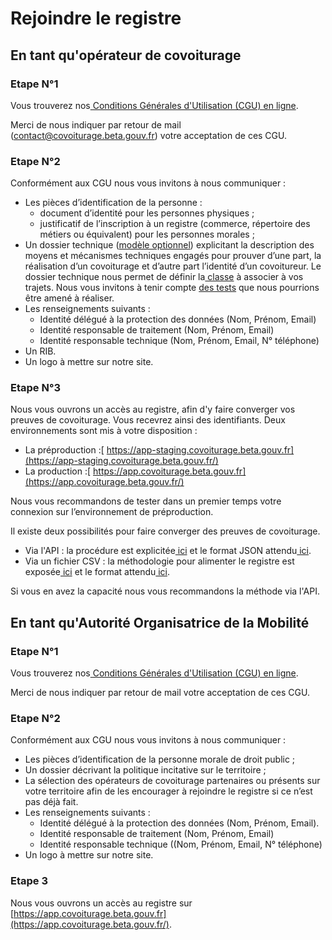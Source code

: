 # Rejoindre le registre

## En tant qu'opérateur de covoiturage

### Etape N°1

Vous trouverez nos[ Conditions Générales d'Utilisation \(CGU\) en ligne](https://registre-preuve-de-covoiturage.gitbook.io/produit/cgu).

Merci de nous indiquer par retour de mail \(contact@covoiturage.beta.gouv.fr\) votre acceptation de ces CGU.

### Etape N°2

Conformément aux CGU nous vous invitons à nous communiquer :

* Les pièces d’identification de la personne :
  * document d’identité pour les personnes physiques ;
  * justificatif de l’inscription à un registre \(commerce, répertoire des métiers ou équivalent\) pour les personnes morales ; 
* Un dossier technique \([modèle optionnel](https://docs.google.com/document/d/1TAxFoJjywKWHsthGvknGZov-CvlL5l8f_KSnOtxjDAU/edit?usp=sharing)\) explicitant la description des moyens et mécanismes techniques engagés pour prouver d’une part, la réalisation d’un covoiturage et d’autre part l’identité d’un covoitureur. Le dossier technique nous permet de définir la[ classe](https://registre-preuve-de-covoiturage.gitbook.io/produit/specifications/classes-de-preuve-de-covoiturage) à associer à vos trajets. Nous vous invitons à tenir compte [des tests](https://docs.google.com/spreadsheets/d/1Mjp1KqQDBw3_7noW66oatN2WqpgCkY-9Ov7JFfbIZYA/edit#gid=0) que nous pourrions être amené à réaliser. 
* Les renseignements suivants :
  * Identité délégué à la protection des données \(Nom, Prénom, Email\)
  * Identité responsable de traitement \(Nom, Prénom, Email\)
  * Identité responsable technique \(Nom, Prénom, Email, N° téléphone\)
* Un RIB.
* Un logo à mettre sur notre site.

### Etape N°3

Nous vous ouvrons un accès au registre, afin d'y faire converger vos preuves de covoiturage. Vous recevrez ainsi des identifiants. Deux environnements sont mis à votre disposition :

* La préproduction :[ https://app-staging.covoiturage.beta.gouv.fr](https://app-staging.covoiturage.beta.gouv.fr/)  
* La production :[ https://app.covoiturage.beta.gouv.fr](https://app.covoiturage.beta.gouv.fr/)

Nous vous recommandons de tester dans un premier temps votre connexion sur l’environnement de préproduction.

Il existe deux possibilités pour faire converger des preuves de covoiturage.

* Via l'API : la procédure est explicitée[ ici](https://registre-preuve-de-covoiturage.gitbook.io/produit/api/envoyer-des-trajets) et le format JSON attendu[ ici](https://registre-preuve-de-covoiturage.gitbook.io/produit/api/schema-json).
* Via un fichier CSV : la méthodologie pour alimenter le registre est exposée[ ici](https://registre-preuve-de-covoiturage.gitbook.io/produit/mode-demploi/alimenter-le-registre-via-des-tableurs) et le format attendu[ ici](https://registre-preuve-de-covoiturage.gitbook.io/produit/api/schema-csv).

Si vous en avez la capacité nous vous recommandons la méthode via l'API.

## En tant qu'Autorité Organisatrice de la Mobilité

### Etape N°1

Vous trouverez nos[ Conditions Générales d'Utilisation \(CGU\) en ligne](https://registre-preuve-de-covoiturage.gitbook.io/produit/cgu).

Merci de nous indiquer par retour de mail votre acceptation de ces CGU.

### Etape N°2

Conformément aux CGU nous vous invitons à nous communiquer :

* Les pièces d’identification de la personne morale de droit public ; 
* Un dossier décrivant la politique incitative sur le territoire ;
* La sélection des opérateurs de covoiturage partenaires ou présents sur votre territoire afin de les encourager à rejoindre le registre si ce n’est pas déjà fait. 
* Les renseignements suivants :
  * Identité délégué à la protection des données \(Nom, Prénom, Email\).
  * Identité responsable de traitement \(Nom, Prénom, Email\)
  * Identité responsable technique \(\(Nom, Prénom, Email, N° téléphone\)
* Un logo à mettre sur notre site.

### **Etape 3**

Nous vous ouvrons un accès au registre sur [https://app.covoiturage.beta.gouv.fr](https://app.covoiturage.beta.gouv.fr/).

  
  


